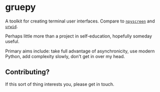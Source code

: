 # gruepy

A toolkit for creating terminal user interfaces. Compare to [`npyscreen`](https://code.google.com/p/npyscreen) and [`urwid`](https://github.com/wardi/urwid).

Perhaps little more than a project in self-education, hopefully someday useful.

Primary aims include: take full advantage of asynchronicity, use modern Python, add complexity slowly, don't get in over my head.

## Contributing?
If this sort of thing interests you, please get in touch.
